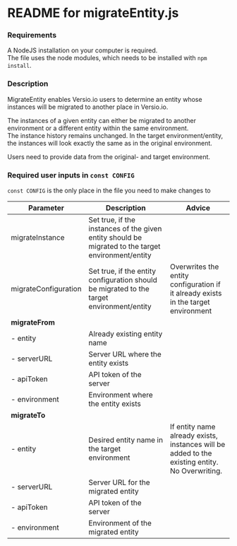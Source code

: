 # README for migrateEntity.js

### Requirements
A NodeJS installation on your computer is required.  
The file uses the node modules, which needs to be installed with `npm install`.

### Description
MigrateEntity enables Versio.io users to determine an entity whose instances will be migrated to another place in Versio.io.

The instances of a given entity can either be migrated to another environment or a different entity within the same environment.  
The instance history remains unchanged. In the target environment/entity, the instances will look exactly the same as in the original environment. 

Users need to provide data from the original- and target environment.

### Required user inputs in `const CONFIG`

`const CONFIG` is the only place in the file you need to make changes to

|Parameter|Description|Advice|
|---------|-----------|------|
|migrateInstance|Set true, if the instances of the given entity should be migrated to the target environment/entity||
|migrateConfiguration|Set true, if the entity configuration should be migrated to the target environment/entity|Overwrites the entity configuration if it already exists in the target environment|
|**migrateFrom**|||
|- entity|Already existing entity name||
|- serverURL|Server URL where the entity exists||
|- apiToken|API token of the server||
|- environment|Environment where the entity exists||
|**migrateTo**|||
|- entity|Desired entity name in the target environment|If entity name already exists, instances will be added to the existing entity. No Overwriting.|
|- serverURL|Server URL for the migrated entity||
|- apiToken|API token of the server||
|- environment|Environment of the migrated entity||
